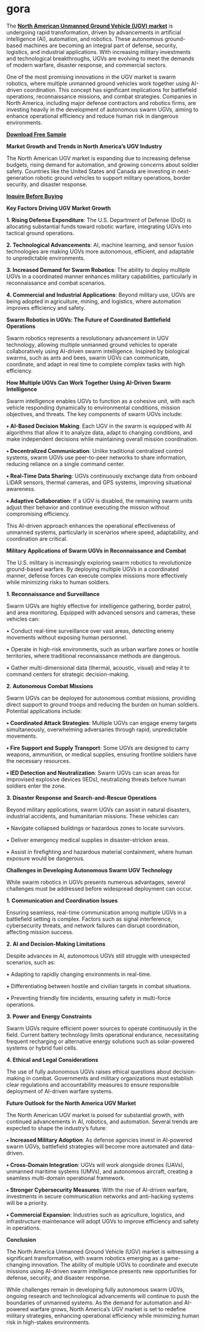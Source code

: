 # gora

The **[North American Unmanned Ground Vehicle (UGV) market](https://www.nextmsc.com/report/north-america-unmanned-ground-vehicle-market)** is undergoing rapid transformation, driven by advancements in artificial intelligence (AI), automation, and robotics. These autonomous ground-based machines are becoming an integral part of defense, security, logistics, and industrial applications. With increasing military investments and technological breakthroughs, UGVs are evolving to meet the demands of modern warfare, disaster response, and commercial sectors.

One of the most promising innovations in the UGV market is swarm robotics, where multiple unmanned ground vehicles work together using AI-driven coordination. This concept has significant implications for battlefield operations, reconnaissance missions, and combat strategies. Companies in North America, including major defense contractors and robotics firms, are investing heavily in the development of autonomous swarm UGVs, aiming to enhance operational efficiency and reduce human risk in dangerous environments.

**[Download Free Sample](https://www.nextmsc.com/north-america-unmanned-ground-vehicle-market/request-sample)** 

**Market Growth and Trends in North America’s UGV Industry**

The North American UGV market is expanding due to increasing defense budgets, rising demand for automation, and growing concerns about soldier safety. Countries like the United States and Canada are investing in next-generation robotic ground vehicles to support military operations, border security, and disaster response.

**[Inquire Before Buying](https://www.nextmsc.com/north-america-unmanned-ground-vehicle-market/inquire-before-buying)** 

**Key Factors Driving UGV Market Growth**

**1.	Rising Defense Expenditure**: The U.S. Department of Defense (DoD) is allocating substantial funds toward robotic warfare, integrating UGVs into tactical ground operations.

**2.	Technological Advancements**: AI, machine learning, and sensor fusion technologies are making UGVs more autonomous, efficient, and adaptable to unpredictable environments.

**3.	Increased Demand for Swarm Robotics**: The ability to deploy multiple UGVs in a coordinated manner enhances military capabilities, particularly in reconnaissance and combat scenarios.

**4.	Commercial and Industrial Applications**: Beyond military use, UGVs are being adopted in agriculture, mining, and logistics, where automation improves efficiency and safety.

**Swarm Robotics in UGVs: The Future of Coordinated Battlefield Operations**

Swarm robotics represents a revolutionary advancement in UGV technology, allowing multiple unmanned ground vehicles to operate collaboratively using AI-driven swarm intelligence. Inspired by biological swarms, such as ants and bees, swarm UGVs can communicate, coordinate, and adapt in real time to complete complex tasks with high efficiency.

**How Multiple UGVs Can Work Together Using AI-Driven Swarm Intelligence**

Swarm intelligence enables UGVs to function as a cohesive unit, with each vehicle responding dynamically to environmental conditions, mission objectives, and threats. The key components of swarm UGVs include:

**•	AI-Based Decision Making**: Each UGV in the swarm is equipped with AI algorithms that allow it to analyze data, adapt to changing conditions, and make independent decisions while maintaining overall mission coordination.

**•	Decentralized Communication**: Unlike traditional centralized control systems, swarm UGVs use peer-to-peer networks to share information, reducing reliance on a single command center.

**•	Real-Time Data Sharing**: UGVs continuously exchange data from onboard LIDAR sensors, thermal cameras, and GPS systems, improving situational awareness.

**•	Adaptive Collaboration**: If a UGV is disabled, the remaining swarm units adjust their behavior and continue executing the mission without compromising efficiency.

This AI-driven approach enhances the operational effectiveness of unmanned systems, particularly in scenarios where speed, adaptability, and coordination are critical.

**Military Applications of Swarm UGVs in Reconnaissance and Combat**

The U.S. military is increasingly exploring swarm robotics to revolutionize ground-based warfare. By deploying multiple UGVs in a coordinated manner, defense forces can execute complex missions more effectively while minimizing risks to human soldiers.

**1. Reconnaissance and Surveillance**

Swarm UGVs are highly effective for intelligence gathering, border patrol, and area monitoring. Equipped with advanced sensors and cameras, these vehicles can:

•	Conduct real-time surveillance over vast areas, detecting enemy movements without exposing human personnel.

•	Operate in high-risk environments, such as urban warfare zones or hostile territories, where traditional reconnaissance methods are dangerous.

•	Gather multi-dimensional data (thermal, acoustic, visual) and relay it to command centers for strategic decision-making.

**2. Autonomous Combat Missions**

Swarm UGVs can be deployed for autonomous combat missions, providing direct support to ground troops and reducing the burden on human soldiers. Potential applications include:

**•	Coordinated Attack Strategies**: Multiple UGVs can engage enemy targets simultaneously, overwhelming adversaries through rapid, unpredictable movements.

**•	Fire Support and Supply Transport**: Some UGVs are designed to carry weapons, ammunition, or medical supplies, ensuring frontline soldiers have the necessary resources.

**•	IED Detection and Neutralization**: Swarm UGVs can scan areas for improvised explosive devices (IEDs), neutralizing threats before human soldiers enter the zone.

**3. Disaster Response and Search-and-Rescue Operations**

Beyond military applications, swarm UGVs can assist in natural disasters, industrial accidents, and humanitarian missions. These vehicles can:

•	Navigate collapsed buildings or hazardous zones to locate survivors.

•	Deliver emergency medical supplies in disaster-stricken areas.

•	Assist in firefighting and hazardous material containment, where human exposure would be dangerous.

**Challenges in Developing Autonomous Swarm UGV Technology**

While swarm robotics in UGVs presents numerous advantages, several challenges must be addressed before widespread deployment can occur.

**1. Communication and Coordination Issues**

Ensuring seamless, real-time communication among multiple UGVs in a battlefield setting is complex. Factors such as signal interference, cybersecurity threats, and network failures can disrupt coordination, affecting mission success.

**2. AI and Decision-Making Limitations**

Despite advances in AI, autonomous UGVs still struggle with unexpected scenarios, such as:

•	Adapting to rapidly changing environments in real-time.

•	Differentiating between hostile and civilian targets in combat situations.

•	Preventing friendly fire incidents, ensuring safety in multi-force operations.

**3. Power and Energy Constraints**

Swarm UGVs require efficient power sources to operate continuously in the field. Current battery technology limits operational endurance, necessitating frequent recharging or alternative energy solutions such as solar-powered systems or hybrid fuel cells.

**4. Ethical and Legal Considerations**

The use of fully autonomous UGVs raises ethical questions about decision-making in combat. Governments and military organizations must establish clear regulations and accountability measures to ensure responsible deployment of AI-driven warfare systems.

**Future Outlook for the North America UGV Market**

The North American UGV market is poised for substantial growth, with continued advancements in AI, robotics, and automation. Several trends are expected to shape the industry’s future:

**•	Increased Military Adoption**: As defense agencies invest in AI-powered swarm UGVs, battlefield strategies will become more automated and data-driven.

**•	Cross-Domain Integration**: UGVs will work alongside drones (UAVs), unmanned maritime systems (UMVs), and autonomous aircraft, creating a seamless multi-domain operational framework.

**•	Stronger Cybersecurity Measures**: With the rise of AI-driven warfare, investments in secure communication networks and anti-hacking systems will be a priority.

**•	Commercial Expansion**: Industries such as agriculture, logistics, and infrastructure maintenance will adopt UGVs to improve efficiency and safety in operations.

**Conclusion**

The North America Unmanned Ground Vehicle (UGV) market is witnessing a significant transformation, with swarm robotics emerging as a game-changing innovation. The ability of multiple UGVs to coordinate and execute missions using AI-driven swarm intelligence presents new opportunities for defense, security, and disaster response.

While challenges remain in developing fully autonomous swarm UGVs, ongoing research and technological advancements will continue to push the boundaries of unmanned systems. As the demand for automation and AI-powered warfare grows, North America’s UGV market is set to redefine military strategies, enhancing operational efficiency while minimizing human risk in high-stakes environments.
